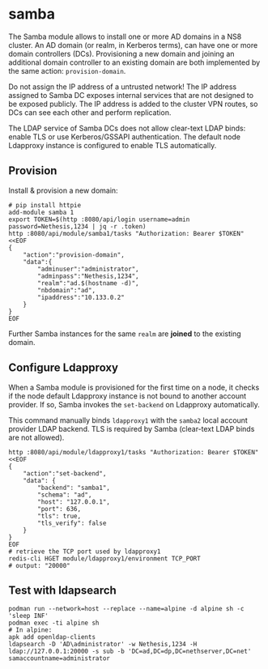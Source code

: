 # samba

The Samba module allows to install one or more AD domains in a NS8
cluster. An AD domain (or realm, in Kerberos terms), can have one or more
domain controllers (DCs). Provisioning a new domain and joining an
additional domain controller to an existing domain are both implemented by
the same action: `provision-domain`.

Do not assign the IP address of a untrusted network! The IP address
assigned to Samba DC exposes internal services that are not designed to be
exposed publicly. The IP address is added to the cluster VPN routes, so
DCs can see each other and perform replication.

The LDAP service of Samba DCs does not allow clear-text LDAP binds: enable TLS or
use Kerberos/GSSAPI authentication. The default node Ldapproxy instance is configured
to enable TLS automatically.

## Provision

Install & provision a new domain:

    # pip install httpie
    add-module samba 1
    export TOKEN=$(http :8080/api/login username=admin password=Nethesis,1234 | jq -r .token)
    http :8080/api/module/samba1/tasks "Authorization: Bearer $TOKEN" <<EOF
    {
        "action":"provision-domain",
        "data":{
            "adminuser":"administrator",
            "adminpass":"Nethesis,1234",
            "realm":"ad.$(hostname -d)",
            "nbdomain":"ad",
            "ipaddress":"10.133.0.2"
        }
    }
    EOF

Further Samba instances for the same `realm` are **joined** to the existing domain.

## Configure Ldapproxy

When a Samba module is provisioned for the first time on a node, it checks if the
node default Ldapproxy instance is not bound to another account provider. If so,
Samba invokes the `set-backend` on Ldapproxy automatically.

This command manually binds `ldapproxy1` with the `samba2` local account provider LDAP backend.
TLS is required by Samba (clear-text LDAP binds are not allowed). 

    http :8080/api/module/ldapproxy1/tasks "Authorization: Bearer $TOKEN" <<EOF
    {
        "action":"set-backend", 
        "data": {
            "backend": "samba1",
            "schema": "ad",
            "host": "127.0.0.1",
            "port": 636,
            "tls": true,
            "tls_verify": false
        }
    }
    EOF
    # retrieve the TCP port used by ldapproxy1
    redis-cli HGET module/ldapproxy1/environment TCP_PORT
    # output: "20000"


## Test with ldapsearch

    podman run --network=host --replace --name=alpine -d alpine sh -c 'sleep INF'
    podman exec -ti alpine sh
    # In alpine:
    apk add openldap-clients
    ldapsearch -D 'AD\administrator' -w Nethesis,1234 -H ldap://127.0.0.1:20000 -s sub -b 'DC=ad,DC=dp,DC=nethserver,DC=net' samaccountname=administrator
